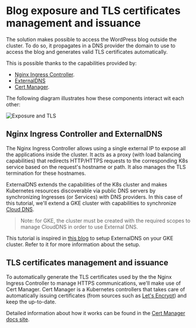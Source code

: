 # Blog exposure and TLS certificates management and issuance

The solution makes possible to access the WordPress blog outside the cluster. To do so, it propagates in a DNS provider the domain to use to access the blog and generates valid TLS certificates automatically.

This is possible thanks to the capabilities provided by:

- [Nginx Ingress Controller](https://kubernetes.github.io/ingress-nginx/).
- [ExternalDNS](https://github.com/kubernetes-sigs/external-dns)
- [Cert Manager](https://cert-manager.io/).

The following diagram illustrates how these components interact wit each other:

![Exposure and TLS](img/exposure-and-tls.png)

## Nginx Ingress Controller and ExternalDNS

The Nginx Ingress Controller allows using a single external IP to expose all the applications inside the cluster. It acts as a proxy (with load balancing capabilities) that redirects HTTP/HTTPS requests to the corresponding K8s service based on the request's hostname or path. It also manages the TLS termination for these hostnames.

ExternalDNS extends the capabilities of the K8s cluster and makes Kubernetes resources discoverable via public DNS servers by synchronizing Ingresses (or Services) with DNS providers. In this case of this tutorial, we'll extend a GKE cluster with capabilities to synchronize [Cloud DNS](https://cloud.google.com/dns).

> Note: for GKE, the cluster must be created with the required scopes to manage CloudDNS in order to use External DNS.

This tutorial is inspired in [this blog](https://medium.com/swlh/extending-gke-with-externaldns-d02c09157793) to setup ExternalDNS on your GKE cluster. Refer to it for more information about the setup.

## TLS certificates management and issuance

To automatically generate the TLS certificates used by the the Nginx Ingress Controller to manage HTTPS communications, we'll make use of Cert Manager. Cert Manager is a Kubernetes controllers that takes care of automatically issuing certificates (from sources such as [Let's Encrypt](https://letsencrypt.org/)) and keep the up-to-date.

Detailed information about how it works can be found in the [Cert Manager docs site](https://cert-manager.io/docs/).
